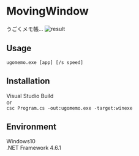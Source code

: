 ﻿# MovingWindow
うごくメモ帳...
![result](https://github.com/yorimoi/MovingWindow/demo.gif)

## Usage
`ugomemo.exe [app] [/s speed]`

## Installation
Visual Studio Build  
or  
`csc Program.cs -out:ugomemo.exe -target:winexe`

## Environment
Windows10  
.NET Framework 4.6.1